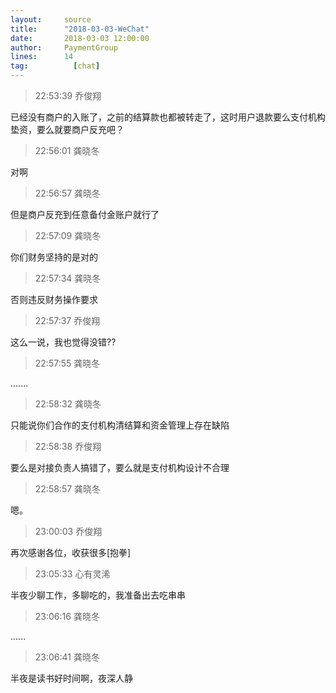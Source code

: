 ```yaml
---
layout:     source 
title:      "2018-03-03-WeChat"
date:       2018-03-03 12:00:00
author:     PaymentGroup
lines:      14 
tag:		  [chat]
---
```

> 22:53:39  乔俊翔  
   
已经没有商户的入账了，之前的结算款也都被转走了，这时用户退款要么支付机构垫资，要么就要商户反充吧？  
   
> 22:56:01  龚晓冬  
   
对啊  
   
> 22:56:57  龚晓冬  
   
但是商户反充到任意备付金账户就行了  
   
> 22:57:09  龚晓冬  
   
你们财务坚持的是对的  
   
> 22:57:34  龚晓冬  
   
否则违反财务操作要求  
   
> 22:57:37  乔俊翔  
   
这么一说，我也觉得没错??  
   
> 22:57:55  龚晓冬  
   
.......  
   
> 22:58:32  龚晓冬  
   
只能说你们合作的支付机构清结算和资金管理上存在缺陷  
   
> 22:58:38  乔俊翔  
   
要么是对接负责人搞错了，要么就是支付机构设计不合理  
   
> 22:58:57  龚晓冬  
   
嗯。  
   
> 23:00:03  乔俊翔  
   
再次感谢各位，收获很多[抱拳]  
   
> 23:05:33  心有灵浠  
   
半夜少聊工作，多聊吃的，我准备出去吃串串  
   
> 23:06:16  龚晓冬  
   
......  
   
> 23:06:41  龚晓冬  
   
半夜是读书好时间啊，夜深人静  
   
